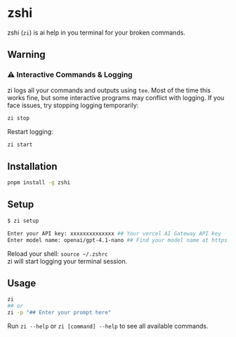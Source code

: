 # zshi

zshi (`zi`) is ai help in you terminal for your broken commands.

## Warning

### ⚠️ Interactive Commands & Logging

zi logs all your commands and outputs using `tee`. Most of the time this works fine, but some interactive programs may conflict with logging. If you face issues, try stopping logging temporarily:

```bash
zi stop
```

Restart logging:

```bash
zi start
```

## Installation

```bash
pnpm install -g zshi
```

## Setup

```bash
$ zi setup

Enter your API key: xxxxxxxxxxxxxx ## Your vercel AI Gateway API key
Enter model name: openai/gpt-4.1-nano ## Find your model name at https://vercel.com/ai-gateway/models

```

Reload your shell: `source ~/.zshrc` \
zi will start logging your terminal session.

## Usage

```bash
zi
## or
zi -p "## Enter your prompt here"
```

Run `zi --help` or `zi [command] --help` to see all available commands.
